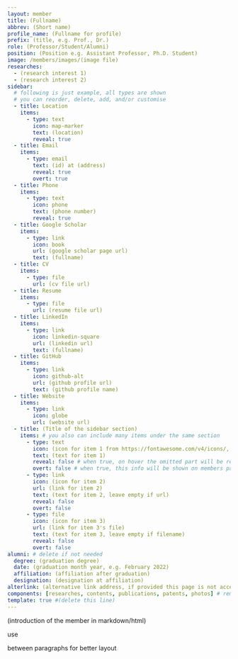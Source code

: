```yaml
---
layout: member
title: (Fullname)
abbrev: (Short name)
profile_name: (Fullname for profile)
prefix: (title, e.g. Prof., Dr.)
role: (Professor/Student/Alumni)
position: (Position e.g. Assistant Professor, Ph.D. Student)
image: /members/images/(image file)
researches:
  - (research interest 1)
  - (research interest 2)
sidebar:
  # following is just example, all types are shown
  # you can reorder, delete, add, and/or customise
  - title: Location
    items:
      - type: text
        icon: map-marker
        text: (location)
        reveal: true
  - title: Email
    items:
      - type: email
        text: (id) at (address)
        reveal: true
        overt: true
  - title: Phone
    items:
      - type: text
        icon: phone
        text: (phone number)
        reveal: true
  - title: Google Scholar
    items:
      - type: link
        icon: book
        url: (google scholar page url)
        text: (fullname)
  - title: CV
    items:
      - type: file
        url: (cv file url)
  - title: Resume
    items:
      - type: file
        url: (resume file url)
  - title: LinkedIn
    items:
      - type: link
        icon: linkedin-square
        url: (linkedin url)
        text: (fullname)
  - title: GitHub
    items:
      - type: link
        icon: github-alt
        url: (github profile url)
        text: (github profile name)
  - title: Website
    items:
      - type: link
        icon: globe
        url: (website url)
  - title: (Title of the sidebar section)
    items: # you also can include many items under the same section
      - type: text
        icon: (icon for item 1 from https://fontawesome.com/v4/icons/, leave empty if default)
        text: (text for item 1)
        reveal: false # when true, on hover the omitted part will be revealed
        overt: false # when true, this info will be shown on members page
      - type: link
        icon: (icon for item 2)
        url: (link for item 2)
        text: (text for item 2, leave empty if url)
        reveal: false
        overt: false
      - type: file
        icon: (icon for item 3)
        url: (link for item 3's file)
        text: (text for item 3, leave empty if filename)
        reveal: false
        overt: false
alumni: # delete if not needed
  degree: (graduation degree)
  date: (graduation month year, e.g. February 2022)
  affiliation: (affiliation after graduation)
  designation: (designation at affiliation)
alterlink: (alternative link address, if provided this page is not accessible, '#' indicates no link at all)
components: [researches, contents, publications, patents, photos] # remove if you don't want something
template: true #(delete this line)
---
```


(introduction of the member in markdown/html)

use <div class="bigspacer"></div> between paragraphs for better layout